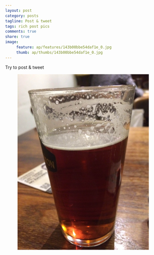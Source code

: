 ```yaml
---
layout: post
category: posts
tagline: Post & tweet
tags: rich post pics
comments: true
share: true
image: 
     feature: ap/features/143b00bbe54daf1e_0.jpg
     thumb: ap/thumbs/143b00bbe54daf1e_0.jpg
---
```

Try to post & tweet

<figure class="">
<a href = "/images/ap/standard/143b00bbe54daf1e_0.jpg">
<img src="/images/ap/standard/143b00bbe54daf1e_0.jpg">
</a></figure>
